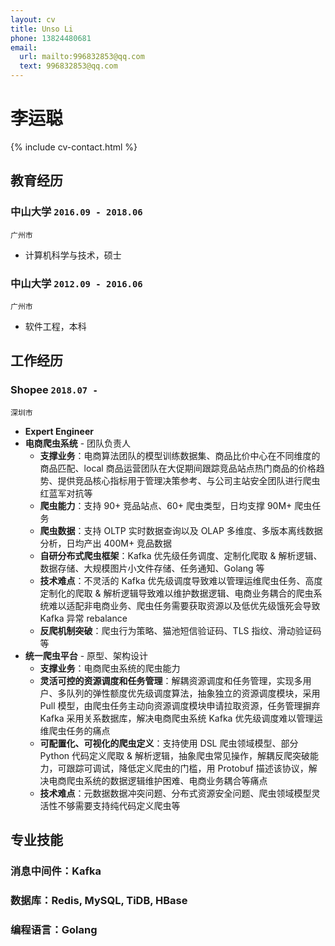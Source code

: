 ```yaml
---
layout: cv
title: Unso Li
phone: 13824480681
email:
  url: mailto:996832853@qq.com
  text: 996832853@qq.com
---
```


# 李运聪

<!--
include contact information from the front matter
Supported arguments:
    - homepage: url, text
    - phone
    - email
-->

{% include cv-contact.html %}

## 教育经历

### **中山大学** `2016.09 - 2018.06`

```
广州市
```

- 计算机科学与技术，硕士

### **中山大学** `2012.09 - 2016.06`

```
广州市
```

- 软件工程，本科

## 工作经历
### **Shopee** `2018.07 -`

```
深圳市
```

- **Expert Engineer**
- **电商爬虫系统** - 团队负责人
  - **支撑业务**：电商算法团队的模型训练数据集、商品比价中心在不同维度的商品匹配、local 商品运营团队在大促期间跟踪竞品站点热门商品的价格趋势、提供竞品核心指标用于管理决策参考、与公司主站安全团队进行爬虫红蓝军对抗等
  - **爬虫能力**：支持 90+ 竞品站点、60+ 爬虫类型，日均支撑 90M+ 爬虫任务
  - **爬虫数据**：支持 OLTP 实时数据查询以及 OLAP 多维度、多版本离线数据分析，日均产出 400M+ 竞品数据
  - **自研分布式爬虫框架**：Kafka 优先级任务调度、定制化爬取 & 解析逻辑、数据存储、大规模图片小文件存储、任务通知、Golang 等
  - **技术难点**：不灵活的 Kafka 优先级调度导致难以管理运维爬虫任务、高度定制化的爬取 & 解析逻辑导致难以维护数据逻辑、电商业务耦合的爬虫系统难以适配非电商业务、爬虫任务需要获取资源以及低优先级饿死会导致 Kafka 异常 rebalance
  - **反爬机制突破**：爬虫行为策略、猫池短信验证码、TLS 指纹、滑动验证码等
- **统一爬虫平台** - 原型、架构设计
  - **支撑业务**：电商爬虫系统的爬虫能力
  - **灵活可控的资源调度和任务管理**：解耦资源调度和任务管理，实现多用户、多队列的弹性额度优先级调度算法，抽象独立的资源调度模块，采用 Pull 模型，由爬虫任务主动向资源调度模块申请拉取资源，任务管理摒弃 Kafka 采用关系数据库，解决电商爬虫系统 Kafka 优先级调度难以管理运维爬虫任务的痛点
  - **可配置化、可视化的爬虫定义**：支持使用 DSL 爬虫领域模型、部分 Python 代码定义爬取 & 解析逻辑，抽象爬虫常见操作，解耦反爬突破能力，可跟踪可调试，降低定义爬虫的门槛，用 Protobuf 描述该协议，解决电商爬虫系统的数据逻辑维护困难、电商业务耦合等痛点
  - **技术难点**：元数据数据冲突问题、分布式资源安全问题、爬虫领域模型灵活性不够需要支持纯代码定义爬虫等

## 专业技能

### **消息中间件**：Kafka
### **数据库**：Redis, MySQL, TiDB, HBase
### **编程语言**：Golang

<!-- ### Footer

Last updated: May 2013 -->
